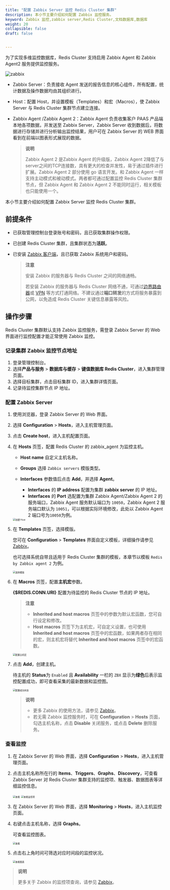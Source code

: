 ```yaml
---
title: "配置 Zabbix Server 监控 Redis Cluster 集群"
description: 本小节主要介绍如何配置 Zabbix 监控服务。 
keyword: Zabbix 监控,zabbix server,Redis Cluster,文档数据库,数据库
weight: 20
collapsible: false
draft: false


---
```


为了实现多维监控数据库，Redis Cluster 支持启用 Zabbix Agent 和 Zabbix Agent2 服务提供监控服务。

<img src="../../_images/zabbix_arh1.png" alt="zabbix" style="zoom:100%;" />

* Zabbix Server：负责接收 Agent 发送的报告信息的核心组件，所有配置，统计数据及操作数据均由其组织进行。

* Host：配置 Host，并设置模板（Templates）和宏（Macros），使 Zabbix Server 与 Redis Cluster 集群节点建立连接。

* Zabbix Agent /Zabbix Agent 2：Zabbix Agent 负责收集客户 PAAS 产品端本地各项数据，并发送至 Zabbix Server，Zabbix Server 收到数据后，将数据进行存储并进行分析输出监控结果，用户可在 Zabbix Server 的 WEB 界面看到在前端以图表形式展现的数据。 

  >**说明**
  >
  >Zabbix Agent 2 是Zabbix Agent 的升级版，Zabbix Agent 2降低了与server之间的TCP连接数，具有更大的检查并发性，易于通过插件进行扩展。Zabbix Agent 2 部分使用 go 语言开发。和 Zabbix Agent 一样支持主动模式和被动模式。两者都可通过配置监控 Redis Cluster 集群节点，但 Zabbix Agent 和 Zabbix Agent 2 不能同时运行，相关模板也只能使用一个。

本小节主要介绍如何配置 Zabbix Server 监控 Redis Cluster 集群。

## 前提条件

- 已获取管理控制台登录账号和密码，且已获取集群操作权限。

- 已创建 Redis Cluster 集群，且集群状态为**活跃**。

- 已安装 [Zabbix 客户端](https://www.zabbix.com/cn/download)，且已获取 Zabbix 系统用户和密码。

  > **注意**
  >
  > 安装 Zabbix 的服务器与 Redis Cluster 之间的网络通畅。
  >
  > 若安装 Zabbix 的服务器与 Redis Cluster 网络不通，可通过[边界路由器](/network/border_router/)或 [VPN](/network/vpc/manual/vpn/) 等方式打通网络。不建议通过**端口转发**的方式将服务暴露到公网，以免造成 Redis Cluster 关键信息暴露等风险。

## 操作步骤

Redis Cluster 集群默认支持 Zabbix 监控服务，需登录 Zabbix Server 的 Web 界面进行监控配置才能正常使用 Zabbix 监控。

###  记录集群 Zabbix 监控节点地址

1. 登录管理控制台。
2. 选择**产品与服务** > **数据库与缓存** > **键值数据库 Redis Cluster**，进入集群管理页面。
3. 选择目标集群，点击目标集群 ID，进入集群详情页面。  
4. 记录待监控集群节点 IP 地址。

### 配置 Zabbix Server

1. 使用浏览器，登录 Zabbix Server 的 Web 界面。

2. 选择 **Configuration** > **Hosts**，进入主机管理页面。

3. 点击 **Create host**，进入主机配置页面。

4. 在 **Hosts** 页签，配置 Redis Cluster 的 zabbix_agent 为监控主机。

   * **Host name** 自定义主机名称。

   * **Groups** 选择 `Zabbix servers` 模版类型。
   * **Interfaces** 参数值后点击 **Add**，并选择 **Agent**。
     * **Interfaces** 的 **IP address** 配置为集群 **zabbix server** 的 IP 地址。
     * **Interfaces** 的 **Port** 选配置为集群 Zabbix Agent/Zabbix Agent 2 的服务端口，Zabbix Agent 服务默认端口为 `10050`，Zabbix Agent 2 服务端口默认为 `10051`，可以根据实际环境修改，此处以 Zabbix Agent 2 端口号为`10050`为例。

   <img src="../../_images/zabbix_create_host1.png" alt="创建 Host" style="zoom:50%;" />

5. 在 **Templates** 页签，选择模版。

   您可在 **Configuration** > **Templates** 界面自定义模板，详细操作请参见 [Zabbix](https://www.zabbix.com/documentation/5.4/zh)。

   也可选择系统自带且适用于 Redis Cluster 集群的模板，本章节以模板 `Redis by Zabbix agent 2` 为例。

   <img src="../../_images/zabbix_temp.png" alt="选择模版" style="zoom:50%;" />

6. 在 **Macros** 页签，配置**主机宏**参数。

   **{$REDIS.CONN.URI}** 配置为待监控的 Redis Cluster 节点的 IP 地址。

   >**注意**
   >
   >* **Inherited and host macros** 页签中的参数为默认宏函数，您可自行设定和修改。
   >* **Host macros** 页签下为主机宏，可自定义设置，也可使用 **Inherited and host macros** 页签中的宏函数，如果两者存在相同的宏，则主机宏将替代 **Inherited and host macros** 页签中的宏函数。

   <img src="../../_images/zabbix_modify_para1.png" alt="配置主机宏" style="zoom:50%;" />

7. 点击 **Add**，创建主机。

   待主机的 **Status**为 `Enabled` 且 **Availability** 一栏的 `ZBX` 显示为**绿色**后表示监控配置成功，即可查看采集的最新数据和监控图。

   <img src="../../_images/zabbix_status.png" alt="配置成功状态" style="zoom:50%;" />

   > **说明**
   >
   > * 更多 Zabbix 的使用方法，请参见 [Zabbix](https://www.zabbix.com/documentation/5.4/zh)。
   > * 若无需 Zabbix 监控服务时，可在 **Configuration** > **Hosts** 页面，勾选主机名称，点击 **Disable** 关闭服务，或点击 **Delete** 删除服务。

### 查看监控

1. 在 Zabbix Server 的 Web 界面，选择 **Configuration** > **Hosts**，进入主机管理页面。

2. 点击主机名称所在行的 **Items**、**Triggers**、**Graphs**、**Discovery**，可查看 Zabbix Server 对 Redis Cluster 集群支持的监控项、触发器、数据图表等详细监控信息。

   <img src="../../_images/zabbix_items1.png" alt="查看" style="zoom:50%;" />

   <img src="../../_images/zabbix_items.png" alt="查看监控项" style="zoom:50%;" />

3. 在 Zabbix Server 的 Web 界面，选择 **Monitoring** > **Hosts**，进入主机监控页面。

4. 右键点击主机名称，选择 **Graphs**。

   可查看监控图表。

   <img src="../../_images/zabbix_graphs.png" alt="查看" style="zoom:50%;" />

5. 点击右上角时间可筛选对应时间段的监控状况。

   <img src="../../_images/zabbix_graphs1.png" alt="查看图表" style="zoom:50%;" />

>**说明**
>
>更多关于 Zabbix 的监控项查询，请参见 [Zabbix](https://www.zabbix.com/documentation/5.4/zh)。